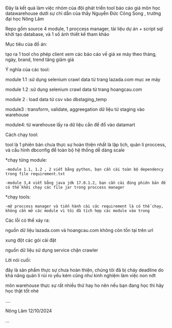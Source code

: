 Đây là kết quả làm việc nhóm của đội phát triển tool báo cáo giá môn học datawarehouse dưới sự chỉ dẫn của thầy Nguyễn Đức Công Song , trường đại học Nông Lâm

Repo gồm source 4 module, 1 proccess manager, tài liệu dự án + script sql khởi tạo database, và 1 số ảnh thiết kế tham khảo


Mục tiêu của đồ án:

  tạo ra 1 tool cho phép client xem các báo cáo về giá xe máy theo tháng, ngày, brand, trend tăng giảm giá
  
  
Ý nghĩa của các tool:

  module 1.1 :sử dụng selenium crawl data từ trang lazada.com mục xe máy
  
  module 1.2 :sử dụng selenium crawl data từ trang hoangcau.com
  
  module 2 : load data từ csv vào dbstaging_temp
  
  module3 : transform, validate, aggreegation dữ liệu từ staging vào warehouse
  
  module4: từ warehouse lấy ra dữ liệu cần để đổ vào datamart

  
Cách chạy tool:

  tool là 1 phiên bản chưa thực sự hoàn thiện nhất là lập lịch, quản lí proccess, và cấu hình dbconfig để toàn bộ hệ thống dễ dàng scale

  
  *chạy từng module:
  
    -module 1.1, 1.2 , 2 viết bằng python, bạn cần cài toàn bộ dependency trong file requirement.txt
    
    -module 3,4 viết bằng java jdk 17.0.1.2, bạn cần cài đúng phiên bản để có thể khởi chạy các file jar trong proccess manager
    
  *chạy tools:
  
    -mở proccess manager và tiến hành cài các requirement là có thể chạy, không cần mở các module vì tôi đã tích hợp các module vào trong

    
Các lỗi có thể xảy ra:

  nguồn dữ liệu lazada.com và hoangcau.com không còn tồn tại trên url
  
  xung đột các gói cài đặt
  
  nguồn dữ liệu sử dụng service chặn crawler
  
Lời nói cuối:


  đây là sản phẩm thực sự chưa hoàn thiện, chúng tôi đã bị cháy deadline do khả năng quản lí rủi ro yếu kém cũng như kinh nghiệm làm việc non nớt
  
  môn warehouse thực sự rất nhiều thứ hay ho nên nếu bạn đang học thì hãy học thật tốt nhé 


  
  ....
  
  Nông Lâm 12/10/2024 
  
  ...


